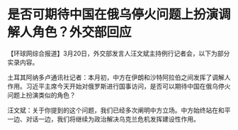 # 是否可期待中国在俄乌停火问题上扮演调解人角色？外交部回应

【环球网综合报道】3月20日，外交部发言人汪文斌主持例行记者会，以下为部分实录内容。

土耳其阿纳多卢通讯社记者：本月初，中方在伊朗和沙特阿拉伯之间发挥了调解人作用。习近平主席今天开始对俄罗斯进行国事访问，是否可以期待中国在俄乌停火问题上扮演类似的角色？

汪文斌：关于你提到的这个问题，我们已经多次阐明中方立场。中方始终站在和平一边、对话一边，我们将继续为政治解决乌克兰危机发挥建设性作用。

